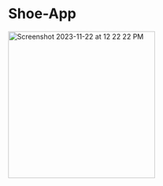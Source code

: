 # Shoe-App
<img width="298" alt="Screenshot 2023-11-22 at 12 22 22 PM" src="https://github.com/NawalPandit/Shoe-App/assets/150951774/a3cc99c8-a933-4d8b-896e-51778d3275ee">
